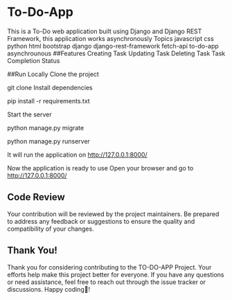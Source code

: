 # To-Do-App
This is a To-Do web application built using Django and Django REST Framework, this application works asynchronously  Topics javascript css python html bootstrap django django-rest-framework fetch-api to-do-app asynchrounous
##Features
Creating Task
Updating Task
Deleting Task
Task Completion Status

##Run Locally
Clone the project

  git clone 
Install dependencies

pip install -r requirements.txt


Start the server


python manage.py migrate


python manage.py runserver


It will run the application on http://127.0.0.1:8000/

Now the application is ready to use
Open your browser and go to http://127.0.0.1:8000/

## Code Review

Your contribution will be reviewed by the project maintainers. Be prepared to address any feedback or suggestions to ensure the quality and compatibility of your changes.

## Thank You!

Thank you for considering contributing to the TO-DO-APP Project. Your efforts help make this project better for everyone. If you have any questions or need assistance, feel free to reach out through the issue tracker or discussions. 
Happy coding🤩!


